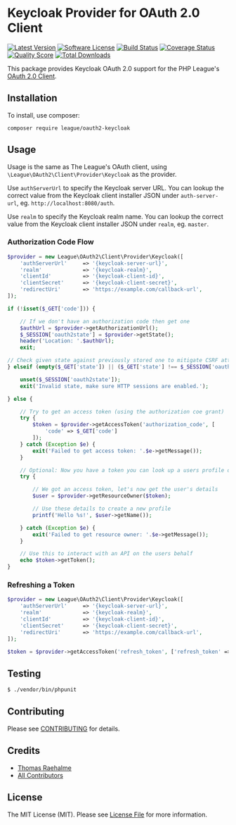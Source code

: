 # Keycloak Provider for OAuth 2.0 Client
[![Latest Version](https://img.shields.io/github/release/thephpleague/oauth2-keycloak.svg?style=flat-square)](https://github.com/thephpleague/oauth2-keycloak/releases)
[![Software License](https://img.shields.io/badge/license-MIT-brightgreen.svg?style=flat-square)](LICENSE.md)
[![Build Status](https://img.shields.io/travis/thephpleague/oauth2-keycloak/master.svg?style=flat-square)](https://travis-ci.org/thephpleague/oauth2-keycloak)
[![Coverage Status](https://img.shields.io/scrutinizer/coverage/g/thephpleague/oauth2-keycloak.svg?style=flat-square)](https://scrutinizer-ci.com/g/thephpleague/oauth2-keycloak/code-structure)
[![Quality Score](https://img.shields.io/scrutinizer/g/thephpleague/oauth2-keycloak.svg?style=flat-square)](https://scrutinizer-ci.com/g/thephpleague/oauth2-keycloak)
[![Total Downloads](https://img.shields.io/packagist/dt/league/oauth2-keycloak.svg?style=flat-square)](https://packagist.org/packages/league/oauth2-keycloak)

This package provides Keycloak OAuth 2.0 support for the PHP League's [OAuth 2.0 Client](https://github.com/thephpleague/oauth2-client).

## Installation

To install, use composer:

```
composer require league/oauth2-keycloak
```

## Usage

Usage is the same as The League's OAuth client, using `\League\OAuth2\Client\Provider\Keycloak` as the provider.

Use `authServerUrl` to specify the Keycloak server URL. You can lookup the correct value from the Keycloak client installer JSON under `auth-server-url`, eg. `http://localhost:8080/auth`.

Use `realm` to specify the Keycloak realm name. You can lookup the correct value from the Keycloak client installer JSON under `realm`, eg. `master`.

### Authorization Code Flow

```php
$provider = new League\OAuth2\Client\Provider\Keycloak([
    'authServerUrl'     => '{keycloak-server-url}',
    'realm'             => '{keycloak-realm}',
    'clientId'          => '{keycloak-client-id}',
    'clientSecret'      => '{keycloak-client-secret}',
    'redirectUri'       => 'https://example.com/callback-url',
]);

if (!isset($_GET['code'])) {

    // If we don't have an authorization code then get one
    $authUrl = $provider->getAuthorizationUrl();
    $_SESSION['oauth2state'] = $provider->getState();
    header('Location: '.$authUrl);
    exit;

// Check given state against previously stored one to mitigate CSRF attack
} elseif (empty($_GET['state']) || ($_GET['state'] !== $_SESSION['oauth2state'])) {

    unset($_SESSION['oauth2state']);
    exit('Invalid state, make sure HTTP sessions are enabled.');

} else {

    // Try to get an access token (using the authorization coe grant)
    try {
        $token = $provider->getAccessToken('authorization_code', [
            'code' => $_GET['code']
        ]);
    } catch (Exception $e) {
        exit('Failed to get access token: '.$e->getMessage());
    }     

    // Optional: Now you have a token you can look up a users profile data
    try {

        // We got an access token, let's now get the user's details
        $user = $provider->getResourceOwner($token);

        // Use these details to create a new profile
        printf('Hello %s!', $user->getName());

    } catch (Exception $e) {
        exit('Failed to get resource owner: '.$e->getMessage());
    }

    // Use this to interact with an API on the users behalf
    echo $token->getToken();
}
```

### Refreshing a Token

```php
$provider = new League\OAuth2\Client\Provider\Keycloak([
    'authServerUrl'     => '{keycloak-server-url}',
    'realm'             => '{keycloak-realm}',
    'clientId'          => '{keycloak-client-id}',
    'clientSecret'      => '{keycloak-client-secret}',
    'redirectUri'       => 'https://example.com/callback-url',
]);

$token = $provider->getAccessToken('refresh_token', ['refresh_token' => $token->getRefreshToken()]);
```

## Testing

``` bash
$ ./vendor/bin/phpunit
```

## Contributing

Please see [CONTRIBUTING](https://github.com/thephpleague/oauth2-keycloak/blob/master/CONTRIBUTING.md) for details.


## Credits

- [Thomas Raehalme](https://github.com/raehalme)
- [All Contributors](https://github.com/thephpleague/oauth2-keycloak/contributors)


## License

The MIT License (MIT). Please see [License File](https://github.com/thephpleague/oauth2-keycloak/blob/master/LICENSE) for more information.
